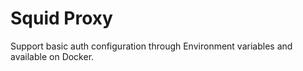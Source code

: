 # Squid Proxy
Support basic auth configuration through Environment variables and available on Docker.
